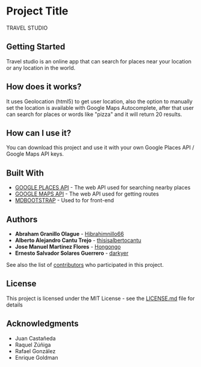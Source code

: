 # Project Title

TRAVEL STUDIO

## Getting Started

Travel studio is an online app that can search for places near your location or any location in the world.

## How does it works?

It uses Geolocation (html5) to get user location, also the option to manually set the location is available with Google Maps Autocomplete, after that user can search for places or words like "pizza" and it will return 20 results. 

## How can I use it?

You can download this project and use it with your own Google Places API / Google Maps API keys.

## Built With

* [GOOGLE PLACES API](https://developers.google.com/places/web-service/intro) - The web API used for searching nearby places
* [GOOGLE MAPS API](https://developers.google.com/maps/documentation/directions/intro) - The web API used for getting routes
* [MDBOOTSTRAP](https://mdbootstrap.com/) - Used to for front-end

## Authors

* **Abraham Granillo Olague** - [Hibrahimnillo66](https://github.com/Hibrahimnillo66)
* **Alberto Alejandro Cantu Trejo** - [thisisalbertocantu](https://github.com/thisisalbertocantu)
* **Jose Manuel Martinez Flores** - [Hongongo](https://github.com/Hongongo)
* **Ernesto Salvador Solares Guerrero** - [darkyer](https://github.com/darkyer)

See also the list of [contributors](https://github.com/darkyer/bootcamp-project-1/contributors) who participated in this project.

## License

This project is licensed under the MIT License - see the [LICENSE.md](LICENSE.md) file for details

## Acknowledgments

* Juan Castañeda
* Raquel Zúñiga
* Rafael González
* Enrique Goldman
